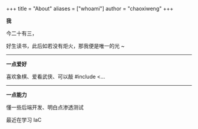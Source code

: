 +++
title = "About"
aliases = ["whoami"]
author = "chaoxiweng"
+++


**我**

今二十有三，

好生读书，此后如若没有炬火，那我便是唯一的光 ~

---

**一点爱好**

喜欢象棋、爱看武侠、可以敲 #include <...

---

**一点能力**

懂一些后端开发、明白点渗透测试

最近在学习 IaC
